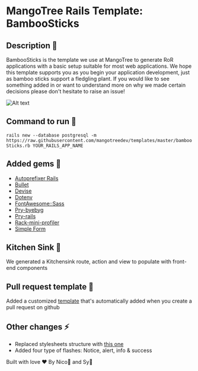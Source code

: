 # MangoTree Rails Template: BambooSticks

## Description :speak_no_evil:
BambooSticks is the template we use at MangoTree to generate RoR applications with a basic setup suitable for most web applications.  We hope this template supports you as you begin your application development, just as bamboo sticks support a fledgling plant.  If you would like to see something added in or want to understand more on why we made certain decisions please don't hesitate to raise an issue!

![Alt text](https://res.cloudinary.com/nico1711/image/upload/c_scale,w_340/v1607091430/bamboo_clqlng.jpg "bamboo_shoots")

## Command to run :running:
`rails new --database postgresql -m https://raw.githubusercontent.com/mangotreedev/templates/master/bambooSticks.rb YOUR_RAILS_APP_NAME`

## Added gems :gem:
- [Autoprefixer Rails](https://github.com/ai/autoprefixer-rails)
- [Bullet](https://github.com/flyerhzm/bullet)
- [Devise](https://github.com/heartcombo/devise)
- [Dotenv](https://github.com/bkeepers/dotenv)
- [FontAwesome::Sass](https://github.com/FortAwesome/font-awesome-sass)
- [Pry-byebyg](https://github.com/deivid-rodriguez/pry-byebug)
- [Pry-rails](https://github.com/rweng/pry-rails)
- [Rack-mini-profiler](https://github.com/MiniProfiler/rack-mini-profiler)
- [Simple Form](https://github.com/heartcombo/simple_form)

## Kitchen Sink :ship:
We generated a Kitchensink route, action and view to populate with front-end components

## Pull request template :raising_hand:
Added a customized [template](https://github.com/mangotreedev/templates/blob/master/pull_request_template.md) that's automatically added when you create a pull request on github

## Other changes :zap:
- Replaced stylesheets structure with [this one](https://github.com/nicoproto/mangotree-rails-stylesheets)
- Added four type of flashes: Notice, alert, info & success


Built with love ❤️ By Nico🐺 and Sy🐢

